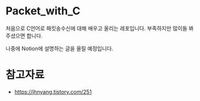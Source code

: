 # Packet_with_C
처음으로 C언어로 패킷송수신에 대해 배우고 올리는 레포입니다.
부족하지만 많이들 봐주셨으면 합니다.

나중에 Notion에 설명하는 글을 올릴 예정입니다.

# 참고자료
- https://jhnyang.tistory.com/251
